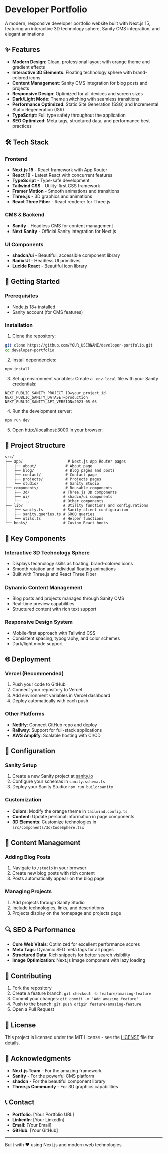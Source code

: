 # Developer Portfolio

A modern, responsive developer portfolio website built with Next.js 15, featuring an interactive 3D technology sphere, Sanity CMS integration, and elegant animations

## ✨ Features

- **Modern Design**: Clean, professional layout with orange theme and gradient effects
- **Interactive 3D Elements**: Floating technology sphere with brand-colored icons
- **Content Management**: Sanity CMS integration for blog posts and projects
- **Responsive Design**: Optimized for all devices and screen sizes
- **Dark/Light Mode**: Theme switching with seamless transitions
- **Performance Optimized**: Static Site Generation (SSG) and Incremental Static Regeneration (ISR)
- **TypeScript**: Full type safety throughout the application
- **SEO Optimized**: Meta tags, structured data, and performance best practices

## 🛠️ Tech Stack

### Frontend
- **Next.js 15** - React framework with App Router
- **React 19** - Latest React with concurrent features
- **TypeScript** - Type-safe development
- **Tailwind CSS** - Utility-first CSS framework
- **Framer Motion** - Smooth animations and transitions
- **Three.js** - 3D graphics and animations
- **React Three Fiber** - React renderer for Three.js

### CMS & Backend
- **Sanity** - Headless CMS for content management
- **Next Sanity** - Official Sanity integration for Next.js

### UI Components
- **shadcn/ui** - Beautiful, accessible component library
- **Radix UI** - Headless UI primitives
- **Lucide React** - Beautiful icon library

## 🚀 Getting Started

### Prerequisites
- Node.js 18+ installed
- Sanity account (for CMS features)

### Installation

1. Clone the repository:
```bash
git clone https://github.com/YOUR_USERNAME/developer-portfolio.git
cd developer-portfolio
```

2. Install dependencies:
```bash
npm install
```

3. Set up environment variables:
Create a `.env.local` file with your Sanity credentials:
```env
NEXT_PUBLIC_SANITY_PROJECT_ID=your_project_id
NEXT_PUBLIC_SANITY_DATASET=production
NEXT_PUBLIC_SANITY_API_VERSION=2023-05-03
```

4. Run the development server:
```bash
npm run dev
```

5. Open [http://localhost:3000](http://localhost:3000) in your browser.

## 📁 Project Structure

```
src/
├── app/                    # Next.js App Router pages
│   ├── about/             # About page
│   ├── blog/              # Blog pages and posts
│   ├── contact/           # Contact page
│   ├── projects/          # Projects pages
│   └── studio/            # Sanity Studio
├── components/            # Reusable components
│   ├── 3d/               # Three.js 3D components
│   ├── ui/               # shadcn/ui components
│   └── ...               # Other components
├── lib/                  # Utility functions and configurations
│   ├── sanity.ts         # Sanity client configuration
│   ├── sanity.queries.ts # GROQ queries
│   └── utils.ts          # Helper functions
└── hooks/                # Custom React hooks
```

## 🎨 Key Components

### Interactive 3D Technology Sphere
- Displays technology skills as floating, brand-colored icons
- Smooth rotation and individual floating animations
- Built with Three.js and React Three Fiber

### Dynamic Content Management
- Blog posts and projects managed through Sanity CMS
- Real-time preview capabilities
- Structured content with rich text support

### Responsive Design System
- Mobile-first approach with Tailwind CSS
- Consistent spacing, typography, and color schemes
- Dark/light mode support

## 🌐 Deployment

### Vercel (Recommended)
1. Push your code to GitHub
2. Connect your repository to Vercel
3. Add environment variables in Vercel dashboard
4. Deploy automatically with each push

### Other Platforms
- **Netlify**: Connect GitHub repo and deploy
- **Railway**: Support for full-stack applications
- **AWS Amplify**: Scalable hosting with CI/CD

## 🔧 Configuration

### Sanity Setup
1. Create a new Sanity project at [sanity.io](https://sanity.io)
2. Configure your schemas in `sanity.schema.ts`
3. Deploy your Sanity Studio: `npm run build:sanity`

### Customization
- **Colors**: Modify the orange theme in `tailwind.config.ts`
- **Content**: Update personal information in page components
- **3D Elements**: Customize technologies in `src/components/3d/CodeSphere.tsx`

## 📝 Content Management

### Adding Blog Posts
1. Navigate to `/studio` in your browser
2. Create new blog posts with rich content
3. Posts automatically appear on the blog page

### Managing Projects
1. Add projects through Sanity Studio
2. Include technologies, links, and descriptions
3. Projects display on the homepage and projects page

## 🔍 SEO & Performance

- **Core Web Vitals**: Optimized for excellent performance scores
- **Meta Tags**: Dynamic SEO meta tags for all pages
- **Structured Data**: Rich snippets for better search visibility
- **Image Optimization**: Next.js Image component with lazy loading

## 🤝 Contributing

1. Fork the repository
2. Create a feature branch: `git checkout -b feature/amazing-feature`
3. Commit your changes: `git commit -m 'Add amazing feature'`
4. Push to the branch: `git push origin feature/amazing-feature`
5. Open a Pull Request

## 📄 License

This project is licensed under the MIT License - see the [LICENSE](LICENSE) file for details.

## 🙏 Acknowledgments

- **Next.js Team** - For the amazing framework
- **Sanity** - For the powerful CMS platform
- **shadcn** - For the beautiful component library
- **Three.js Community** - For 3D graphics capabilities

## 📞 Contact

- **Portfolio**: [Your Portfolio URL]
- **LinkedIn**: [Your LinkedIn]
- **Email**: [Your Email]
- **GitHub**: [Your GitHub]

---

Built with ❤️ using Next.js and modern web technologies.
